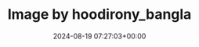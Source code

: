 ---
archive_date: 2024-09-01
code: C-19RWRSkDw
date: 2024-08-19 07:27:03+00:00
id: '3437923363547922672'
layout: post
media:
- id: '3437923363547922672'
  type: image
  url: media/C-19RWRSkDw/3437923363547922672.jpg
permalink: /p/C-19RWRSkDw/
thumbnail: media/C-19RWRSkDw/3437923363547922672.jpg
title: Image by hoodirony_bangla
---